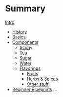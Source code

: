 # Summary

[Intro](./intro/preface.md)

- [History](./history/roots.md)
- [Basics](./basics/all-about-bucha.md)
- [Components](./components/blueprint.md)
    - [Scoby](./components/scoby-starter.md)
    - [Tea]()
    - [Sugar]()
    - [Water]()
    - [Flavorings]()
        - [Fruits]()
        - [Herbs & Spices]()
        - [Other stuff]()
- [Beginner Blueprints]()
    ...
